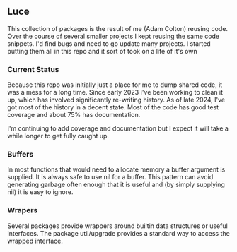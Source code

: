 ## Luce

This collection of packages is the result of me (Adam Colton) reusing code. Over
the course of several smaller projects I kept reusing the same code snippets.
I'd find bugs and need to go update many projects. I started putting them all
in this repo and it sort of took on a life of it's own

### Current Status

Because this repo was initially just a place for me to dump shared code, it was
a mess for a long time. Since early 2023 I've been working to clean it up,
which has involved significantly re-writing history. As of late 2024, I've got
most of the history in a decent state. Most of the code has good test coverage
and about 75% has documentation.

I'm continuing to add coverage and documentation but I expect it will take
a while longer to get fully caught up.

### Buffers

In most functions that would need to allocate memory a buffer argument is
supplied. It is always safe to use nil for a buffer. This pattern can avoid
generating garbage often enough that it is useful and (by simply supplying nil)
it is easy to ignore.

### Wrapers

Several packages provide wrappers around builtin data structures or useful
interfaces. The package util/upgrade provides a standard way to access the
wrapped interface.